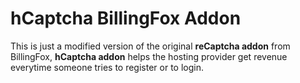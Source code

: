 # hCaptcha BillingFox Addon

This is just a modified version of the original **reCaptcha addon** from BillingFox, **hCaptcha addon** helps the hosting provider get revenue everytime someone tries to register or to login.

